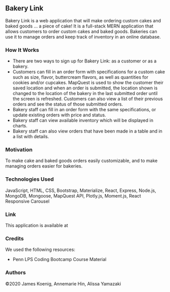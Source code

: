 ## Bakery Link

Bakery Link is a web application that will make ordering custom cakes and baked goods ... a piece of cake! It is a full-stack MERN application that allows customers to order custom cakes and baked goods. Bakeries can use it to manage orders and keep track of inventory in an online database.

### How It Works
* There are two ways to sign up for Bakery Link: as a customer or as a bakery.
* Customers can fill in an order form with specifications for a custom cake such as size, flavor, buttercream flavors, as well as quantities for cookies and/or cupcakes. MapQuest is used to show the customer their saved location and when an order is submitted, the location shown is changed to the location of the bakery in the last submitted order until the screen is refreshed. Customers can also view a list of their previous orders and see the status of those submitted orders.
* Bakery staff can fill in an order form with the same specifications, or update existing orders with price and status.
* Bakery staff can view available inventory which will be displayed in charts. 
* Bakery staff can also view orders that have been made in a table and in a list with details.  

### Motivation

To make cake and baked goods orders easily customizable, and to make managing orders easier for bakeries.

### Technologies Used

JavaScript, HTML, CSS, Bootstrap, Materialize, React, Express, Node.js, MongoDB, Mongoose, MapQuest API, Plotly.js, Moment.js, React Responsive Carousel

### Link

This application is available at 

### Credits

We used the following resources:
* Penn LPS Coding Bootcamp Course Material

### Authors

©2020 James Koenig, Annemarie Hin, Alissa Yamazaki
